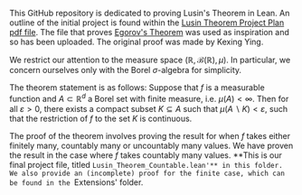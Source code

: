 This GitHub repository is dedicated to proving Lusin's Theorem in Lean. An outline of the initial project is found within the [Lusin Theorem Project Plan pdf file](Lusins%20Theorem%20project%20outline.pdf). The file that proves [Egorov's Theorem](egorov.lean) was used as inspiration and so has been uploaded. The original proof was made by Kexing Ying. 

We restrict our attention to the measure space $(\mathbb{R}, \mathcal{B}(\mathbb{R}), \mu)$. In particular, we concern ourselves only with the Borel $\sigma$-algebra for simplicity. 

The theorem statement is as follows: Suppose that $f$ is a measurable function and $A \subset \mathbb{R}^d$ a Borel set with finite measure, i.e. $\mu(A) < \infty$. Then for all $\varepsilon > 0$, there exists a compact subset $K \subseteq A$ such that $\mu(A \backslash K) < \varepsilon$, such that the restriction of $f$ to the set $K$ is continuous.

The proof of the theorem involves proving the result for when $f$ takes either finitely many, countably many or uncountably many values. We have proven the result in the case where $f$ takes countably many values. **This is our final project file, titled `Lusin_Theorem_Countable.lean'** in this folder. We also provide an (incomplete) proof for the finite case, which can be found in the `Extensions' folder.
